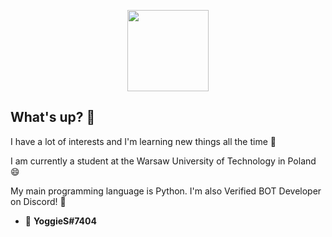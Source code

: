 <p align="center">
  <img src="https://cdn.discordapp.com/avatars/697961565403611256/0b678f8bdb823613df4d581cd597e3b7.webp?size=2048" width=130 />
</p>

## What's up? 👋

I have a lot of interests and I'm learning new things all the time 🌱

I am currently a student at the Warsaw University of Technology in Poland 😄

My main programming language is Python. I'm also Verified BOT Developer on Discord! 🤔 

- 💬 **YoggieS#7404**
